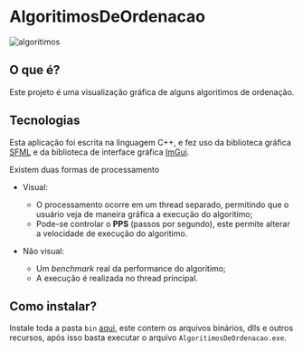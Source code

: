 # AlgoritimosDeOrdenacao
![algoritimos](https://user-images.githubusercontent.com/107453198/196068516-fefa1db4-c484-41c3-9f7f-473f5c1034ab.jpg)

## O que é?

Este projeto é uma visualização gráfica de alguns algoritimos de ordenação.

## Tecnologias

Esta aplicação foi escrita na linguagem C++, e fez uso da biblioteca gráfica [SFML](https://www.sfml-dev.org/) e da biblioteca de interface gráfica [ImGui](https://github.com/ocornut/imgui).

Existem duas formas de processamento
* Visual: 
  * O processamento ocorre em um thread separado, permitindo que o usuário veja de maneira gráfica a execução do algoritimo;
  * Pode-se controlar o **PPS** (passos por segundo), este permite alterar a velocidade de execução do algoritimo.

* Não visual:
  * Um *benchmark* real da performance do algoritimo;
  * A execução é realizada no thread principal.

## Como instalar?

Instale toda a pasta ```bin``` [aqui](https://github.com/RafaelFariasUTFPR/AlgoritimosDeOrdenacao/tree/master/bin), este contem os arquivos binários, dlls e outros recursos, após isso basta executar o arquivo ```AlgoritimosDeOrdenacao.exe```.

